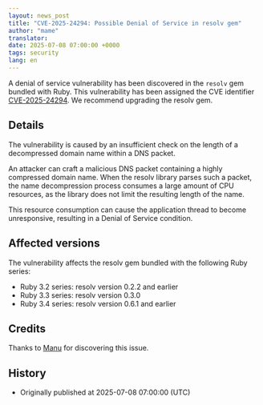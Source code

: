 ```yaml
---
layout: news_post
title: "CVE-2025-24294: Possible Denial of Service in resolv gem"
author: "mame"
translator:
date: 2025-07-08 07:00:00 +0000
tags: security
lang: en
---
```


A denial of service vulnerability has been discovered in the `resolv` gem bundled with Ruby.
This vulnerability has been assigned the CVE identifier [CVE-2025-24294].
We recommend upgrading the resolv gem.

## Details

The vulnerability is caused by an insufficient check on the length of a decompressed domain name within a DNS packet.

An attacker can craft a malicious DNS packet containing a highly compressed domain name.
When the resolv library parses such a packet, the name decompression process consumes a large amount of CPU resources, as the library does not limit the resulting length of the name.

This resource consumption can cause the application thread to become unresponsive, resulting in a Denial of Service condition.

## Affected versions

The vulnerability affects the resolv gem bundled with the following Ruby series:

* Ruby 3.2 series: resolv version 0.2.2 and earlier
* Ruby 3.3 series: resolv version 0.3.0
* Ruby 3.4 series: resolv version 0.6.1 and earlier

## Credits

Thanks to [Manu] for discovering this issue.

## History

* Originally published at 2025-07-08 07:00:00 (UTC)

[CVE-2025-24294]: https://www.cve.org/CVERecord?id=CVE-2025-24294
[Manu]: https://hackerone.com/manun
